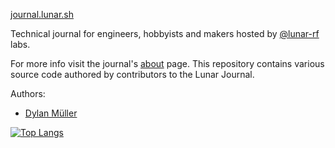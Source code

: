 [journal.lunar.sh](https://journal.lunar.sh/)

Technical journal for engineers, hobbyists and makers hosted by [@lunar-rf](https://github.com/lunar-rf) labs. 

For more info visit the journal's [about](https://journal.lunar.sh/about/) page. This repository contains various source code authored by contributors to the Lunar Journal.

Authors: 
- [Dylan Müller](https://www.linkedin.com/in/lunarjournal)

[![Top Langs](https://github-readme-stats-48wc.vercel.app/api/top-langs/?username=lunarjournal&layout=compact)](https://github.com/spacehen/github-readme-stats)


